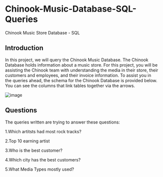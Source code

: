 # Chinook-Music-Database-SQL-Queries
Chinook Music Store Database  - SQL

## Introduction
In this project, we will query the Chinook Music Database. The Chinook Database holds information about
a music store. For this project, you will be assisting the Chinook team with understanding the media
in their store, their customers and employees, and their invoice information. To assist you in the
queries ahead, the schema for the Chinook Database is provided below. You can see the columns
that link tables together via the arrows.

![image](https://user-images.githubusercontent.com/82735161/168489669-1cd498f5-f4df-40b5-81be-b70fb7416362.png)

## Questions
The queries written are trying to answer these questions:

1.Which artitsts had most rock tracks?

2.Top 10 earning artist

3.Who is the best customer?

4.Which city has the best customers?

5.What Media Types mostly used?
